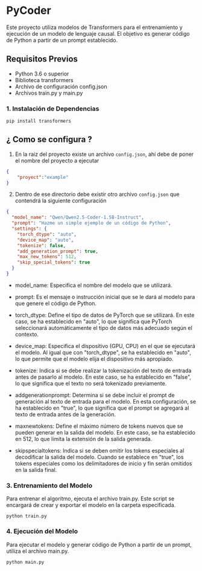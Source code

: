 # PyCoder 

Este proyecto utiliza modelos de Transformers para el entrenamiento y ejecución de un modelo de lenguaje causal. El objetivo es generar código de Python a partir de un prompt establecido.

## Requisitos Previos
- Python 3.6 o superior
- Biblioteca transformers
- Archivo de configuración config.json
- Archivos train.py y main.py

### 1. Instalación de Dependencias

```shell
pip install transformers
```

## ¿ Como se configura ?

1. En la raíz del proyecto existe un archivo `config.json`, ahí debe de poner el nombre del proyecto a ejecutar 


```json
{
	"proyect":"example"
}
```

2. Dentro de ese directorio debe existir otro archivo `config.json` que contendrá la siguiente configuración


```json
{
  "model_name": "Qwen/Qwen2.5-Coder-1.5B-Instruct",
  "prompt": "Hazme un simple ejemplo de un código de Python",
  "settings": {
    "torch_dtype": "auto",
    "device_map": "auto",
    "tokenize": false,
    "add_generation_prompt": true,
    "max_new_tokens": 512,
    "skip_special_tokens": true
  }
}

```


* model_name: Especifica el nombre del modelo que se utilizará.

* prompt: Es el mensaje o instrucción inicial que se le dará al modelo para que genere el código de Python.

* torch_dtype: Define el tipo de datos de PyTorch que se utilizará. En este caso, se ha establecido en "auto", lo que significa que PyTorch seleccionará automáticamente el tipo de datos más adecuado según el contexto.

* device_map: Especifica el dispositivo (GPU, CPU) en el que se ejecutará el modelo. Al igual que con "torch_dtype", se ha establecido en "auto", lo que permite que el modelo elija el dispositivo más apropiado.

* tokenize: Indica si se debe realizar la tokenización del texto de entrada antes de pasarlo al modelo. En este caso, se ha establecido en "false", lo que significa que el texto no será tokenizado previamente.

* addgenerationprompt: Determina si se debe incluir el prompt de generación al texto de entrada para el modelo. En esta configuración, se ha establecido en "true", lo que significa que el prompt se agregará al texto de entrada antes de la generación.

* maxnewtokens: Define el máximo número de tokens nuevos que se pueden generar en la salida del modelo. En este caso, se ha establecido en 512, lo que limita la extensión de la salida generada.

* skipspecialtokens: Indica si se deben omitir los tokens especiales al decodificar la salida del modelo. Cuando se establece en "true", los tokens especiales como los delimitadores de inicio y fin serán omitidos en la salida final.



### 3. Entrenamiento del Modelo
Para entrenar el algoritmo, ejecuta el archivo train.py. Este script se encargará de crear y exportar el modelo en la carpeta especificada.

```shell
python train.py
```

### 4. Ejecución del Modelo
Para ejecutar el modelo y generar código de Python a partir de un prompt, utiliza el archivo main.py.

```shell
python main.py
```